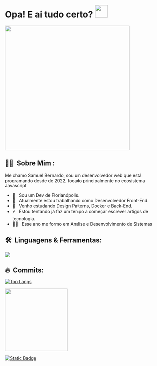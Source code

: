 # Opa! E ai tudo certo?&nbsp;<img src="https://media.giphy.com/media/hvRJCLFzcasrR4ia7z/giphy.gif" width="40">
<div>
<img src="https://media1.giphy.com/media/v1.Y2lkPTc5MGI3NjExc2phODFiYnluZHl4eHd1a2pnYzF0a2NtZ2M0ams0Mm9pMG9zam41NCZlcD12MV9pbnRlcm5hbF9naWZfYnlfaWQmY3Q9Zw/HdbUSCP8Avvi2fgv4F/giphy.gif" width="400">
</div>

## 👨‍💻 &nbsp;Sobre Mim :

Me chamo Samuel Bernardo, sou um desenvolvedor web que está programando desde de 2022, focado principalmente no ecosistema Javascript
- 🤠 &nbsp; Sou um Dev de Florianópolis.
- 🔭 &nbsp; Atualmente estou trabalhando como Desenvolvedor Front-End.
- 🌱 &nbsp; Venho estudando Design Patterns, Docker e Back-End.
- ⚡ &nbsp; Estou tentando já faz um tempo a começar escrever artigos de tecnologia.
- 👨‍🎓 &nbsp; Esse ano me formo em Analise e Desenvolvimento de Sistemas
 
 
## 🛠 &nbsp;Linguagens & Ferramentas:

  <a href="https://skillicons.dev">
    <img src="https://skillicons.dev/icons?i=ts,js,react,nodejs,nextjs,wordpress,postgres,vscode,git,postman,python,docker,express,prisma,tailwind,vitest,vite,figma&perline=9"/>
  </a>

## 🔥 &nbsp;Commits:

[![Top Langs](https://github-readme-stats.vercel.app/api/top-langs/?username=smkhb&layout=compact&theme=tokyonight&locale=pt-br)](https://github.com/anuraghazra/github-readme-stats)

<img src="https://media1.giphy.com/media/v1.Y2lkPTc5MGI3NjExZWxrZXNxN2tpb3c1d2lmNXFmYmFicnA5a2ZxeWRkN3k5OHUxN3J2aCZlcD12MV9pbnRlcm5hbF9naWZfYnlfaWQmY3Q9cw/vhYfblEzqzdMd2dYV6/giphy.gif" width="200">

[![Static Badge](https://img.shields.io/badge/Samuel_Bernardo-gray?style=flat&label=LinkedIn&labelColor=blue)](https://www.linkedin.com/in/samuelbernardo/)

